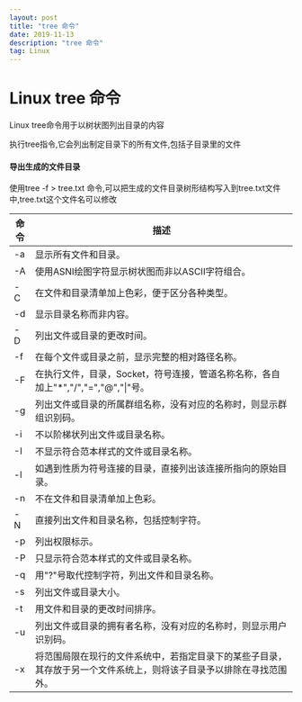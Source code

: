 ```yaml
---
layout: post
title: "tree 命令"
date: 2019-11-13
description: "tree 命令"
tag: Linux
---
```


# Linux tree 命令

Linux tree命令用于以树状图列出目录的内容

执行tree指令,它会列出制定目录下的所有文件,包括子目录里的文件

#### 导出生成的文件目录

使用tree -f > tree.txt 命令,可以把生成的文件目录树形结构写入到tree.txt文件中,tree.txt这个文件名可以修改



命令|描述
--|--
-a | 显示所有文件和目录。
-A |使用ASNI绘图字符显示树状图而非以ASCII字符组合。
-C| 在文件和目录清单加上色彩，便于区分各种类型。
-d |显示目录名称而非内容。
-D |列出文件或目录的更改时间。
-f |在每个文件或目录之前，显示完整的相对路径名称。
-F |在执行文件，目录，Socket，符号连接，管道名称名称，各自加上"*","/","=","@","\|"号。
-g |列出文件或目录的所属群组名称，没有对应的名称时，则显示群组识别码。
-i |不以阶梯状列出文件或目录名称。
-I |不显示符合范本样式的文件或目录名称。
-l |如遇到性质为符号连接的目录，直接列出该连接所指向的原始目录。
-n |不在文件和目录清单加上色彩。
-N |直接列出文件和目录名称，包括控制字符。
-p |列出权限标示。
-P |只显示符合范本样式的文件或目录名称。
-q |用"?"号取代控制字符，列出文件和目录名称。
-s |列出文件或目录大小。
-t |用文件和目录的更改时间排序。
-u |列出文件或目录的拥有者名称，没有对应的名称时，则显示用户识别码。
-x |将范围局限在现行的文件系统中，若指定目录下的某些子目录，其存放于另一个文件系统上，则将该子目录予以排除在寻找范围外。